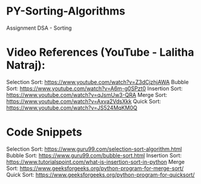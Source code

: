 # PY-Sorting-Algorithms
Assignment DSA - Sorting

# Video References (YouTube - Lalitha Natraj):
Selection Sort: https://www.youtube.com/watch?v=Z3dCjzhjAWA
Bubble Sort:    https://www.youtube.com/watch?v=A6m-g0SPzt0
Insertion Sort: https://www.youtube.com/watch?v=qJsmUw3-QRA
Merge Sort:     https://www.youtube.com/watch?v=Axva2VdsXkk
Quick Sort:     https://www.youtube.com/watch?v=JS524MqKM0Q

# Code Snippets
Selection Sort: https://www.guru99.com/selection-sort-algorithm.html
Bubble Sort:    https://www.guru99.com/bubble-sort.html
Insertion Sort: https://www.tutorialspoint.com/what-is-insertion-sort-in-python
Merge Sort:     https://www.geeksforgeeks.org/python-program-for-merge-sort/
Quick Sort:     https://www.geeksforgeeks.org/python-program-for-quicksort/
